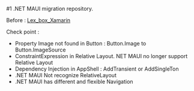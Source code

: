#1 .NET MAUI migration repository.

Before : [Lex_box_Xamarin](https://github.com/vickyfikria/led_box_xamarin)

Check point :
- Property Image not found in Button : Button.Image to Button.ImageSource
- ConstraintExpression in Relative Layout. NET MAUI no longer support Relative Layout
- Dependency Injection in AppShell : AddTransient or AddSingleTon
- .NET MAUI Not recognize RelativeLayout
- .NET MAUI has different and flexible Navigation
